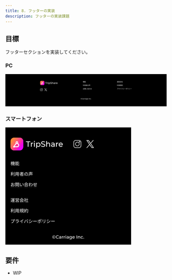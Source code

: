 ```yaml
---
title: 8. フッターの実装
description: フッターの実装課題
---
```


## 目標

フッターセクションを実装してください。

### PC

![alt text](../img/フッター.png)

### スマートフォン

![alt text](../img/フッター（SP）.png)

## 要件

- WIP
